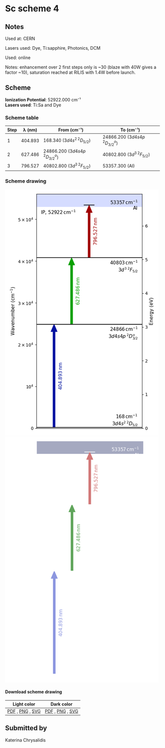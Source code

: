 # Sc scheme 4

## Notes

Used at: CERN

Lasers used: Dye, Ti:sapphire, Photonics, DCM

Used: online

Notes: enhancement over 2 first steps only is ~30 (blaze with 40W gives a factor ~10), saturation reached at RILIS with 1.4W before launch.





## Scheme

**Ionization Potential**: 52922.000 cm⁻¹  
**Lasers used**: Ti:Sa and Dye

### Scheme table

| Step | λ (nm)  |            From (cm⁻¹)            |             To (cm⁻¹)             |
| ---- | ------- | --------------------------------- | --------------------------------- |
| 1    | 404.893 | 168.340 ($3d4s^2\,^2D_{5/2}$)     | 24866.200 ($3d4s4p\,^2D^o_{3/2}$) |
| 2    | 627.486 | 24866.200 ($3d4s4p\,^2D^o_{3/2}$) | 40802.800 ($3d^3\,^2F_{5/2}$)     |
| 3    | 796.527 | 40802.800 ($3d^3\,^2F_{5/2}$)     | 53357.300 (AI)                    |


### Scheme drawing

![sc scheme, light mode](sc-004/sc-004-light.png#only-light)
![sc scheme, dark mode](sc-004/sc-004-dark-web.png#only-dark)

#### Download scheme drawing

|                                            Light color                                            |                                           Dark color                                           |
| ------------------------------------------------------------------------------------------------- | ---------------------------------------------------------------------------------------------- |
| [PDF](sc-004/sc-004-light.pdf) , [PNG](sc-004/sc-004-light.png) , [SVG](sc-004/sc-004-light.svg)  | [PDF](sc-004/sc-004-dark.pdf) , [PNG](sc-004/sc-004-dark.png) , [SVG](sc-004/sc-004-dark.svg)  |


## Submitted by

Katerina Chrysalidis

